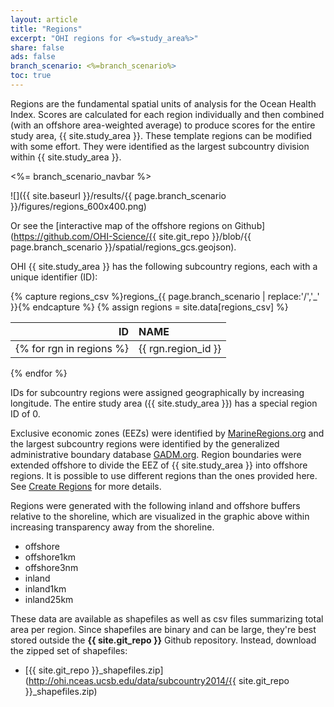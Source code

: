 ```yaml
---
layout: article
title: "Regions"
excerpt: "OHI regions for <%=study_area%>"
share: false
ads: false
branch_scenario: <%=branch_scenario%>
toc: true
---
```


Regions are the fundamental spatial units of analysis for the Ocean Health Index. Scores are calculated for each region individually and then combined (with an offshore area-weighted average) to produce scores for the entire study area, {{ site.study_area }}. These template regions can be modified with some effort. They were identified as the largest subcountry division within {{ site.study_area }}.

<%= branch_scenario_navbar %>

![]({{ site.baseurl }}/results/{{ page.branch_scenario }}/figures/regions_600x400.png)

Or see the [interactive map of the offshore regions on Github](https://github.com/OHI-Science/{{ site.git_repo }}/blob/{{ page.branch_scenario }}/spatial/regions_gcs.geojson).

OHI {{ site.study_area }} has the following subcountry regions, each with a unique identifier (ID):

{% capture regions_csv %}regions_{{ page.branch_scenario | replace:'/','_' }}{% endcapture %}
{% assign regions = site.data[regions_csv] %}

| ID               | NAME            |
|-----------------:|:----------------|
{% for rgn in regions %}| {{ rgn.region_id }} | {{ rgn.rgn_title }} |
{% endfor %}

IDs for subcountry regions were assigned geographically by increasing longitude. The entire study area ({{ site.study_area }}) has a special region ID of 0.  

Exclusive economic zones (EEZs) were identified by [MarineRegions.org](http://www.marineregions.org) and the largest subcountry regions were identified by the generalized administrative boundary database [GADM.org](http://www.gadm.org). Region boundaries were extended offshore to divide the EEZ of {{ site.study_area }} into offshore regions. It is possible to use different regions than the ones provided here. See [Create Regions](http://ohi-science.org/pages/create_regions.html) for more details.

Regions were generated with the following inland and offshore buffers relative to the shoreline, which are visualized in the graphic above within increasing transparency away from the shoreline.

- offshore
- offshore1km
- offshore3nm
- inland
- inland1km
- inland25km

These data are available as shapefiles as well as csv files summarizing total area per region. Since shapefiles are binary and can be large, they're best stored outside the **{{ site.git_repo }}** Github repository. Instead, download the zipped set of shapefiles:

- [{{ site.git_repo }}_shapefiles.zip](http://ohi.nceas.ucsb.edu/data/subcountry2014/{{ site.git_repo }}_shapefiles.zip)
 